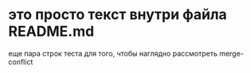 # это просто текст внутри файла README.md
еще пара строк теста
для того, чтобы наглядно рассмотреть merge-conflict